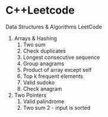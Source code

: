 # C++Leetcode
Data Structures &amp; Algorithms LeetCode
1. Arrays & Hashing
   1. Two sum
   2. Check duplicates
   3. Longest consecutive sequence
   4. Group anagrams
   5. Product of array except self
   6. Top k frequent elements
   7. Valid sudoko
   8. Check anagram
2. Two Pointers
   1. Valid palindrome
   2. Two sum 2 - input is sorted
   
